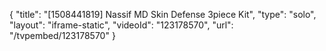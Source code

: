 {
    "title": "[1508441819] Nassif MD Skin Defense 3piece Kit",
    "type": "solo",
    "layout": "iframe-static",
    "videoId": "123178570",
    "url": "\/tvpembed\/123178570"
}
